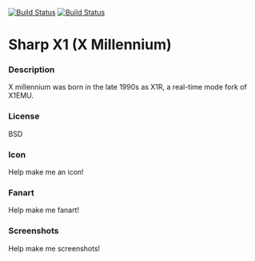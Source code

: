[![Build Status](https://travis-ci.org/kodi-game/game.libretro.xmil.svg?branch=master)](https://travis-ci.org/kodi-game/game.libretro.xmil)
[![Build Status](https://ci.appveyor.com/api/projects/status/github/kodi-game/game.libretro.xmil?svg=true)](https://ci.appveyor.com/project/kodi-game/game-libretro-xmil)

# Sharp X1 (X Millennium)

### Description

X millennium was born in the late 1990s as X1R, a real-time mode fork of X1EMU.

### License

BSD

### Icon

Help make me an icon!

### Fanart

Help make me fanart!

### Screenshots

Help make me screenshots!
